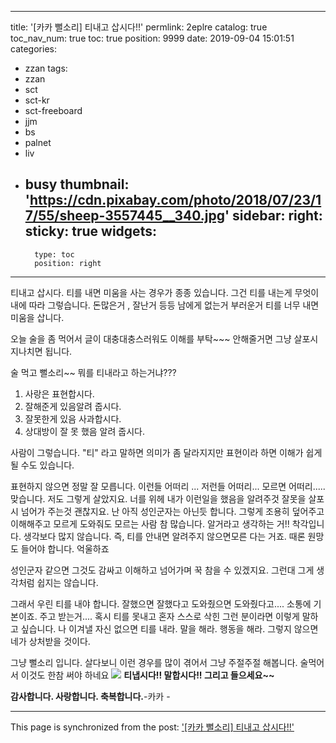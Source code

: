 
---
title: '[카카 뻘소리] 티내고 삽시다!!'
permlink: 2eplre
catalog: true
toc_nav_num: true
toc: true
position: 9999
date: 2019-09-04 15:01:51
categories:
- zzan
tags:
- zzan
- sct
- sct-kr
- sct-freeboard
- jjm
- bs
- palnet
- liv
- busy
thumbnail: 'https://cdn.pixabay.com/photo/2018/07/23/17/55/sheep-3557445__340.jpg'
sidebar:
    right:
        sticky: true
widgets:
    -
        type: toc
        position: right
---


티내고 삽시다. 
티를 내면 미움을 사는 경우가 종종 있습니다.
그건 티를 내는게 무엇이내에 따라 그렇습니다.
돈많은거 , 잘난거 등등 남에게 없는거 부러운거 티를 너무 내면 미움을 삽니다.


오늘 술을 좀 먹어서 글이 대충대충스러워도 이해를 부탁~~~
안해줄거면 그냥 살포시 지나치면 됩니다.


술 먹고 뻘소리~~ 뭐를 티내라고 하는거냐???

1. 사랑은 표현합시다.
2. 잘해준게 있음알려 줍시다.
3. 잘못한게 있음 사과합시다. 
4. 상대방이 잘 못 했음 알려 줍시다.

사람이 그렇습니다.  "티" 라고 말하면 의미가 좀 달라지지만 표현이라 하면 이해가 쉽게 될 수도 있습니다.

표현하지 않으면 정말 잘 모릅니다.
이런들 어떠리 ... 저런들 어떠리... 모르면 어떠리..... 맞습니다.  저도 그렇게 살았지요. 너를 위헤 내가 이런일을 했음을 알려주것 잘못을 살포시 넘어가 주는것 괜찮지요. 난 아직 성인군자는 아닌듯 합니다. 그렇게  조용히 덮어주고 이해해주고 모르게 도와줘도 모르는 사람 참 많습니다.  알거라고 생각하는 거!! 착각입니다.  생각보다 많지 않습니다.  즉, 티를 안내면 알려주지 않으면모른 다는 거죠. 때론 원망도 들어야 합니다.  억울하죠

성인군자 같으면  그것도 감싸고 이해하고 넘어가며 꾹 참을 수 있겠지요.
그런대 그게 생각처럼 쉽지는 않습니다. 

그래서 우린 티를 내야 합니다.  잘했으면 잘했다고 도와줬으면 도와줬다고.... 소통에 기본이죠. 주고 받는거.... 혹시 티를 못내고 혼자 스스로 삭힌 그런 분이라면 이렇게 말하고 싶습니다.  나 이겨낼 자신 없으면 티를 내라. 말을 해라. 행동을 해라. 그렇지 않으면 네가 상처받을 것이다.


그냥 뻘소리 입니다. 살다보니 이런 경우를 많이 겪어서 그냥 주절주절 해봅니다. 술먹어서 이것도 한참 써야 하네요
![](https://cdn.pixabay.com/photo/2018/07/23/17/55/sheep-3557445__340.jpg)
**티냅시다!! 말합시다!! 그리고 들으세요~~**

**감사합니다. 사랑합니다. 축복합니다.**-카카 -

- - -

This page is synchronized from the post: ['[카카 뻘소리] 티내고 삽시다!!'](https://steemit.com/@kibumh/2eplre)
